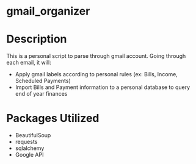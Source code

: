 # gmail_organizer

# Description
This is a personal script to parse through gmail account.
Going through each email, it will:
- Apply gmail labels according to personal rules (ex: Bills, Income, Scheduled Payments)
- Import Bills and Payment information to a personal database to query end of year finances

# Packages Utilized
- BeautifulSoup
- requests
- sqlalchemy
- Google API

